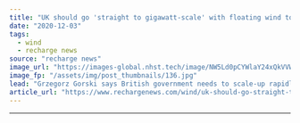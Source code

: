 ```yaml
---
title: "UK should go 'straight to gigawatt-scale' with floating wind to make up lost time -  Ocean Winds chief"
date: "2020-12-03"
tags: 
  - wind
  - recharge news
source: "recharge news"
image_url: "https://images-global.nhst.tech/image/NW5Ld0pCYWlaY24xQkVVWjg5cTh6eEtiWW91YWcvWnlWMnk5aGtvNW45ND0=/nhst/binary/1e427f59d44fcc3e707136740654e86c"
image_fp: "/assets/img/post_thumbnails/136.jpg"
lead: "Grzegorz Gorski says British government needs to scale-up rapidly after being slow to back burgeoning sector when first full-scale array was switched-on in 2017"
article_url: "https://www.rechargenews.com/wind/uk-should-go-straight-to-gigawatt-scale-with-floating-wind-to-make-up-lost-time-ocean-winds-chief/2-1-924341"
---
```


---
